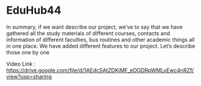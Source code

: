 # EduHub44

In summary, if we want describe our project, we’ve to say that we have gathered all the study materials
of different courses, contacts and information of different faculties, bus routines and other academic 
things all in one place. We have added different features to our project. Let’s describe those one by one


Video Link : https://drive.google.com/file/d/1AEdcSAtZDKiMF_eDGDRpWMLvEwc4nRZf/view?usp=sharing
